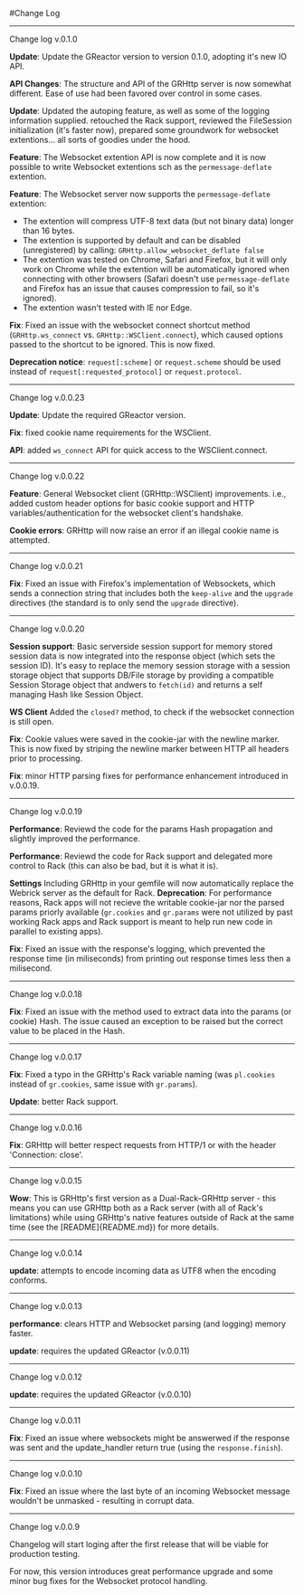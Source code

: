 #Change Log

***

Change log v.0.1.0

**Update**: Update the GReactor version to version 0.1.0, adopting it's new IO API.

**API Changes**: The structure and API of the GRHttp server is now somewhat different. Ease of use had been favored over control in some cases.

**Update**: Updated the autoping feature, as well as some of the logging information supplied. retouched the Rack support, reviewed the FileSession initialization (it's faster now), prepared some groundwork for websocket extentions... all sorts of goodies under the hood.

**Feature**: The Websocket extention API is now complete and it is now possible to write Websocket extentions sch as the `permessage-deflate` extention.

**Feature**: The Websocket server now supports the `permessage-deflate` extention:

*   The extention will compress UTF-8 text data (but not binary data) longer than 16 bytes.
*   The extention is supported by default and can be disabled (unregistered) by calling: `GRHttp.allow_websocket_deflate false`
*   The extention was tested on Chrome, Safari and Firefox, but it will only work on Chrome while the extention will be automatically ignored when connecting with other browsers (Safari doesn't use `permessage-deflate` and Firefox has an issue that causes compression to fail, so it's ignored).
* The extention wasn't tested with IE nor Edge.

**Fix**: Fixed an issue with the websocket connect shortcut method (`GRHttp.ws_connect` vs. `GRHttp::WSClient.connect`), which caused options passed to the shortcut to be ignored. This is now fixed.

**Deprecation notice**: `request[:scheme]` or `request.scheme` should be used instead of `request[:requested_protocol]` or `request.protocol`.

***

Change log v.0.0.23

**Update**: Update the required GReactor version.

**Fix**: fixed cookie name requirements for the WSClient.

**API**: added  `ws_connect` API for quick access to the WSClient.connect.

***

Change log v.0.0.22

**Feature**: General Websocket client (GRHttp::WSClient) improvements. i.e., added custom header options for basic cookie support and HTTP variables/authentication for the websocket client's handshake.

**Cookie errors**: GRHttp will now raise an error if an illegal cookie name is attempted.

***

Change log v.0.0.21

**Fix**: Fixed an issue with Firefox's implementation of Websockets, which sends a connection string that includes both the `keep-alive` and the `upgrade` directives (the standard is to only send the `upgrade` directive).

***

Change log v.0.0.20

**Session support**: Basic serverside session support for memory stored session data is now integrated into the response object (which sets the session ID). It's easy to replace the memory session storage with a session storage object that supports DB/File storage by providing a compatible Session Storage object that andwers to `fetch(id)` and returns a self managing Hash like Session Object.

**WS Client** Added the `closed?` method, to check if the websocket connection is still open.

**Fix**: Cookie values were saved in the cookie-jar with the newline marker. This is now fixed by striping the newline marker between HTTP all headers prior to processing.

**Fix**: minor HTTP parsing fixes for performance enhancement introduced in v.0.0.19.

***

Change log v.0.0.19

**Performance**: Reviewd the code for the params Hash propagation and slightly improved the performance.

**Performance**: Reviewd the code for Rack support and delegated more control to Rack (this can also be bad, but it is what it is).

**Settings** Including GRHttp in your gemfile will now automatically replace the Webrick server as the default for Rack. 
**Deprecation**: For performance reasons, Rack apps will not recieve the writable cookie-jar nor the parsed params priorly available (`gr.cookies` and `gr.params` were not utilized by past working Rack apps and Rack support is meant to help run new code in parallel to existing apps).

**Fix**: Fixed an issue with the response's logging, which prevented the response time (in miliseconds) from printing out response times less then a milisecond.

***

Change log v.0.0.18

**Fix**: Fixed an issue with the method used to extract data into the params (or cookie) Hash. The issue caused an exception to be raised but the correct value to be placed in the Hash.

***

Change log v.0.0.17

**Fix**: Fixed a typo in the GRHttp's Rack variable naming (was `pl.cookies` instead of `gr.cookies`, same issue with `gr.params`).

**Update**: better Rack support.

***

Change log v.0.0.16

**Fix**: GRHttp will better respect requests from HTTP/1 or with the header 'Connection: close'.

***

Change log v.0.0.15

**Wow**: This is GRHttp's first version as a Dual-Rack-GRHttp server - this means you can use GRHttp both as a Rack server (with all of Rack's limitations) while using GRHttp's native features outside of Rack at the same time (see the [README]{README.md}) for more details.

***

Change log v.0.0.14

**update**: attempts to encode incoming data as UTF8 when the encoding conforms.

***

Change log v.0.0.13

**performance**: clears HTTP and Websocket parsing (and logging) memory faster.

**update**: requires the updated GReactor (v.0.0.11)

***

Change log v.0.0.12

**update**: requires the updated GReactor (v.0.0.10)

***

Change log v.0.0.11

**Fix**: Fixed an issue where websockets might be answerwed if the response was sent and the update_handler return true (using the `response.finish`).

***

Change log v.0.0.10

**Fix**: Fixed an issue where the last byte of an incoming Websocket message wouldn't be unmasked - resulting in corrupt data.

***

Change log v.0.0.9

Changelog will start loging after the first release that will be viable for production testing.

For now, this version introduces great performance upgrade and some minor bug fixes for the Websocket protocol handling.